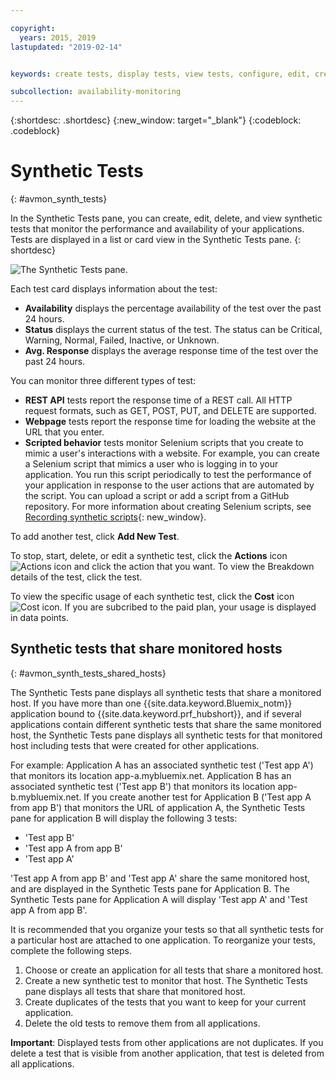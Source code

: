 ```yaml
---

copyright:
  years: 2015, 2019
lastupdated: "2019-02-14"


keywords: create tests, display tests, view tests, configure, edit, create, delete

subcollection: availability-monitoring
---
```


{:shortdesc: .shortdesc}
{:new_window: target="_blank"}
{:codeblock: .codeblock}


# Synthetic Tests
{: #avmon_synth_tests}

In the Synthetic Tests pane, you can create, edit, delete, and view synthetic tests that monitor the performance and availability of your applications. Tests are displayed in a list or card view in the Synthetic Tests pane.
{: shortdesc}

![The Synthetic Tests pane.](images/syn_tests_pane.jpg)

Each test card displays information about the test:

- **Availability** displays the percentage availability of the test over the past 24 hours.
- **Status** displays the current status of the test. The status can be Critical, Warning, Normal, Failed, Inactive, or Unknown.
- **Avg. Response** displays the average response time of the test over the past 24 hours.

You can monitor three different types of test:

- **REST API** tests report the response time of a REST call. All HTTP request formats, such as GET, POST, PUT, and DELETE are supported.
- **Webpage** tests report the response time for loading the website at the URL that you enter.
- **Scripted behavior** tests monitor Selenium scripts that you create to mimic a user's interactions with a website. For example, you can create a Selenium script that mimics a user who is logging in to your application. You run this script periodically to test the performance of your application in response to the user actions that are automated by the script. You can upload a script or add a script from a GitHub repository. For more information about creating Selenium scripts, see [Recording synthetic scripts](http://www.ibm.com/support/knowledgecenter/SSMKFH/com.ibm.apmaas.doc/install/admin_syn_record_script.htm "(Opens in a new tab or window)"){: new_window}.

To add another test, click **Add New Test**.

To stop, start, delete, or edit a synthetic test, click the **Actions** icon ![Actions icon](images/actions_icn_white_smll.jpg) and click the action that you want. To view the Breakdown details of the test, click the test.

To view the specific usage of each synthetic test, click the **Cost** icon ![Cost icon](images/cost_icn_white_smll.jpg). If you are subcribed to the paid plan, your usage is displayed in data points.

## Synthetic tests that share monitored hosts
{: #avmon_synth_tests_shared_hosts}

The Synthetic Tests pane displays all synthetic tests that share a monitored host. If you have more than one {{site.data.keyword.Bluemix_notm}} application bound to {{site.data.keyword.prf_hubshort}}, and if several applications contain different synthetic tests that share the same monitored host, the Synthetic Tests pane displays all synthetic tests for that monitored host including tests that were created for other applications.

For example: Application A has an associated synthetic test ('Test app A') that monitors its location app-a.mybluemix.net. Application B has an associated synthetic test ('Test app B') that monitors its location app-b.mybluemix.net. If you create another test for Application B ('Test app A from app B') that monitors the URL of application A, the Synthetic Tests pane for application B will display the following 3 tests:

- 'Test app B'
- 'Test app A from app B'
- 'Test app A'

'Test app A from app B' and 'Test app A' share the same monitored host, and are displayed in the Synthetic Tests pane for Application B. The Synthetic Tests pane for Application A will display 'Test app A' and 'Test app A from app B'.

It is recommended that you organize your tests so that all synthetic tests for a particular host are attached to one application. To reorganize your tests, complete the following steps.

1. Choose or create an application for all tests that share a monitored host.
2. Create a new synthetic test to monitor that host. The Synthetic Tests pane displays all tests that share that monitored host.
3. Create duplicates of the tests that you want to keep for your current application.
4. Delete the old tests to remove them from all applications.

  **Important**: Displayed tests from other applications are not duplicates. If you delete a test that is visible from another application, that test is deleted from all applications.
